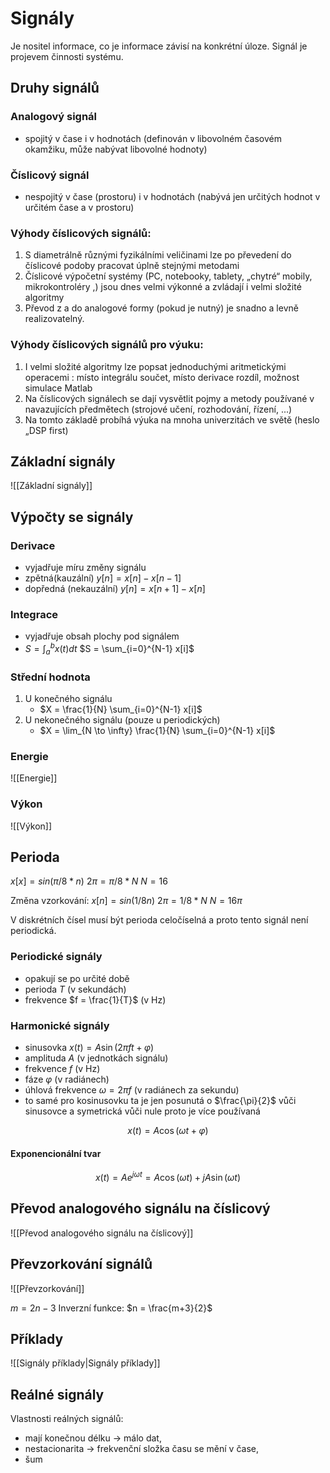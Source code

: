 # Signály
Je nositel informace, co je informace závisí na konkrétní úloze. Signál je projevem činnosti systému.

## Druhy signálů
### Analogový signál
- spojitý v čase i v hodnotách (definován v libovolném časovém okamžiku, může nabývat libovolné hodnoty)

### Číslicový signál 
- nespojitý v čase (prostoru) i v hodnotách (nabývá jen určitých hodnot v určitém čase a v prostoru)

### Výhody číslicových signálů:
1. S diametrálně různými fyzikálními veličinami lze po převedení do číslicové podoby pracovat úplně stejnými metodami
2. Číslicové výpočetní systémy (PC, notebooky, tablety, „chytré“ mobily, mikrokontroléry ,) jsou dnes velmi výkonné a zvládají i velmi složité algoritmy
3. Převod z a do analogové formy (pokud je nutný) je snadno a levně realizovatelný.

### Výhody číslicových signálů pro výuku:
1. I velmi složité algoritmy lze popsat jednoduchými aritmetickými operacemi : místo integrálu součet, místo derivace rozdíl, možnost simulace Matlab
2. Na číslicových signálech se dají vysvětlit pojmy a metody používané v navazujících předmětech (strojové učení, rozhodování, řízení, ...)
3. Na tomto základě probíhá výuka na mnoha univerzitách ve světě (heslo „DSP first)

## Základní signály
![[Základní signály]]

## Výpočty se signály
### Derivace
- vyjadřuje míru změny signálu
- zpětná(kauzální) $y[n] = x[n] - x[n-1]$
- dopředná (nekauzální) $y[n] = x[n+1] - x[n]$

### Integrace
- vyjadřuje obsah plochy pod signálem
- $S = \int_{a}^{b} x(t) dt$ $S = \sum_{i=0}^{N-1} x[i]$ 

### Střední hodnota
1. U konečného signálu
    - $X = \frac{1}{N} \sum_{i=0}^{N-1} x[i]$
2. U nekonečného signálu (pouze u periodických)
    - $X = \lim_{N \to \infty} \frac{1}{N} \sum_{i=0}^{N-1} x[i]$
### Energie
 ![[Energie]]
### Výkon
![[Výkon]]
## Perioda
$x[x] = sin(\pi/8 * n)$
$2\pi = \pi/8 * N$
$N = 16$

Změna vzorkování:
$x[n] = sin(1/8n)$
$2\pi = 1/8*N$
$N = 16\pi$

V diskrétních čísel musí být perioda celočíselná a proto tento signál není periodická. 

### Periodické signály
- opakují se po určité době
- perioda $T$ (v sekundách)
- frekvence $f = \frac{1}{T}$ (v Hz)

### Harmonické signály
- sinusovka $x(t) = A \sin(2 \pi f t + \varphi)$
- amplituda $A$ (v jednotkách signálu)
- frekvence $f$ (v Hz)
- fáze $\varphi$ (v radiánech)
- úhlová frekvence $\omega = 2 \pi f$ (v radiánech za sekundu)
- to samé pro kosinusovku ta je jen posunutá o $\frac{\pi}{2}$ vůči sinusovce a symetrická vůči nule proto je více používaná

$$
x(t) =A \cos(\omega t + \varphi)
$$

#### Exponencionální tvar

$$
x(t) = Ae^{j \omega t} = A \cos(\omega t) + j A \sin(\omega t)
$$
## Převod analogového signálu na číslicový
![[Převod analogového signálu na číslicový]]

## Převzorkování signálů
![[Převzorkování]]

$m = 2n - 3$
Inverzní funkce:
$n = \frac{m+3}{2}$

## Příklady
![[Signály příklady|Signály příklady]]

## Reálné signály
Vlastnosti reálných signálů:
- mají konečnou délku -> málo dat,
- nestacionarita -> frekvenční složka času se mění v čase,
- šum